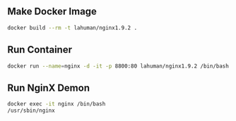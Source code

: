 Make Docker Image
------

```bash
docker build --rm -t lahuman/nginx1.9.2 .
```

Run Container
------

```bash
docker run --name=nginx -d -it -p 8800:80 lahuman/nginx1.9.2 /bin/bash
```

Run NginX Demon
------
```bash
docker exec -it nginx /bin/bash
/usr/sbin/nginx
```

